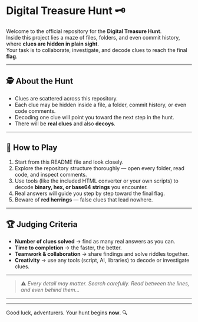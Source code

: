 # Digital Treasure Hunt 🗝️

Welcome to the official repository for the **Digital Treasure Hunt**.  
Inside this project lies a maze of files, folders, and even commit history, where **clues are hidden in plain sight**.  
Your task is to collaborate, investigate, and decode clues to reach the final **flag**.

---

## 🕵️ About the Hunt
- Clues are scattered across this repository.  
- Each clue may be hidden inside a file, a folder, commit history, or even code comments.  
- Decoding one clue will point you toward the next step in the hunt.  
- There will be **real clues** and also **decoys**.

---

## 🔑 How to Play
1. Start from this README file and look closely.  
2. Explore the repository structure thoroughly — open every folder, read code, and inspect comments.  
3. Use tools (like the included HTML converter or your own scripts) to decode **binary, hex, or base64 strings** you encounter.  
4. Real answers will guide you step by step toward the final flag.  
5. Beware of **red herrings** — false clues that lead nowhere.  

---

## 🏆 Judging Criteria
- **Number of clues solved** → find as many real answers as you can.  
- **Time to completion** → the faster, the better.  
- **Teamwork & collaboration** → share findings and solve riddles together.  
- **Creativity** → use any tools (script, AI, libraries) to decode or investigate clues.  

---

> ⚠️ *Every detail may matter. Search carefully. Read between the lines, and even behind them...*

---

<!-- 01100101 01100011 01101000 01101111 -->

---

Good luck, adventurers. Your hunt begins **now**. 🔍
